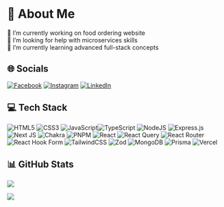 # 💫 About Me

🔭 I’m currently working on food ordering website<br>🤝 I’m looking for help with microservices skills<br>🌱 I’m currently learning advanced full-stack concepts

## 🌐 Socials

[![Facebook](https://img.shields.io/badge/Facebook-%231877F2.svg?logo=Facebook&logoColor=white)](https://www.facebook.com/profile.php?id=100009594553827)
[![Instagram](https://img.shields.io/badge/Instagram-%23E4405F.svg?logo=Instagram&logoColor=white)](https://instagram.com/abdullah_alwar3a)
[![LinkedIn](https://img.shields.io/badge/LinkedIn-%230077B5.svg?logo=linkedin&logoColor=white)](https://www.linkedin.com/in/abdullah-waraa-900400237/)

## 💻 Tech Stack

![HTML5](https://img.shields.io/badge/html5-%23E34F26.svg?style=plastic&logo=html5&logoColor=white) ![CSS3](https://img.shields.io/badge/css3-%231572B6.svg?style=plastic&logo=css3&logoColor=white) ![JavaScript](https://img.shields.io/badge/javascript-%23323330.svg?style=plastic&logo=javascript&logoColor=%23F7DF1E)![TypeScript](https://img.shields.io/badge/typescript-%23007ACC.svg?style=plastic&logo=typescript&logoColor=white)
![NodeJS](https://img.shields.io/badge/node.js-6DA55F?style=plastic&logo=node.js&logoColor=white) ![Express.js](https://img.shields.io/badge/express.js-%23404d59.svg?style=plastic&logo=express&logoColor=%2361DAFB) ![Next JS](https://img.shields.io/badge/Next-black?style=plastic&logo=next.js&logoColor=white) ![Chakra](https://img.shields.io/badge/chakra-%234ED1C5.svg?style=plastic&logo=chakraui&logoColor=white) ![PNPM](https://img.shields.io/badge/pnpm-%234a4a4a.svg?style=plastic&logo=pnpm&logoColor=f69220) ![React](https://img.shields.io/badge/react-%2320232a.svg?style=plastic&logo=react&logoColor=%2361DAFB) ![React Query](https://img.shields.io/badge/-React%20Query-FF4154?style=plastic&logo=react%20query&logoColor=white) ![React Router](https://img.shields.io/badge/React_Router-CA4245?style=plastic&logo=react-router&logoColor=white) ![React Hook Form](https://img.shields.io/badge/React%20Hook%20Form-%23EC5990.svg?style=plastic&logo=reacthookform&logoColor=white) ![TailwindCSS](https://img.shields.io/badge/tailwindcss-%2338B2AC.svg?style=plastic&logo=tailwind-css&logoColor=white) ![Zod](https://img.shields.io/badge/zod-%233068b7.svg?style=plastic&logo=zod&logoColor=white) ![MongoDB](https://img.shields.io/badge/MongoDB-%234ea94b.svg?style=plastic&logo=mongodb&logoColor=white) ![Prisma](https://img.shields.io/badge/Prisma-3982CE?style=plastic&logo=Prisma&logoColor=white) ![Vercel](https://img.shields.io/badge/vercel-%23000000.svg?style=plastic&logo=vercel&logoColor=white)

## 📊 GitHub Stats

![](https://github-readme-stats.vercel.app/api/top-langs/?username=Abdullah963039&theme=dark&hide_border=false&include_all_commits=true&count_private=false&layout=compact)

[![](https://visitcount.itsvg.in/api?id=Abdullah963039&icon=0&color=3)](https://visitcount.itsvg.in)
